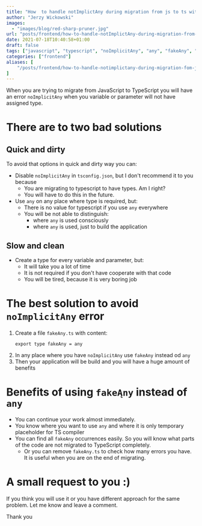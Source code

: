 ```yaml
---
title: "How  to handle notImplictAny during migration from js to ts without time wasting"
author: "Jerzy Wickowski"
images:
  - "images/blog/red-sharp-pruner.jpg"
url: "posts/frontend/how-to-handle-notImplictAny-during-migration-from-js-to-ts"
date: 2021-07-18T10:40:58+01:00
draft: false
tags: ["javascript", "typescript", "noImplicitAny", "any", "fakeAny", "ongoing refactor"]
categories: ["frontend"]
aliases: [
    "/posts/frontend/how-to-handle-notimplictany-during-migration-fom-js-to-ts/"
]
---
```


When you are trying to migrate from JavaScript to TypeScript you will have an error `noImplicitAny` when you variable or parameter will not have assigned type. 

# There are to two bad solutions
## Quick and dirty

To avoid that options in quick and dirty way you can:
- Disable `noImplicitAny` in `tsconfig.json`, but I don't recommend it to you because
  - You are migrating to typescript to have types. Am I right?
  - You will have to do this in the future.
- Use `any` on any place where type is required, but:
  - There is no value for typescript if you use `any` everywhere
  - You will be not able to distinguish:
    - where `any` is used consciously 
    - where `any` is used, just to build the application

## Slow and clean

- Create a type for every variable and parameter, but:
  - It will take you a lot of time
  - It is not required if you don't have cooperate with that code
  - You will be tired, because it is very boring job

# The best solution to avoid  `noImplicitAny` error
1. Create a file `fakeAny.ts` with content:
    ```
    export type fakeAny = any
    ```
2. In any place where you have  `noImplicitAny` use `fakeAny` instead od `any`
3. Then your application will be build and you will have a huge amount of benefits

# Benefits of using `fakeĄny` instead of `any`
- You can continue your work almost immediately.  
- You know where you want to use `any` and where it is only temporary placeholder for TS compiler
- You can find all `fakeAny` occurrences easily. So you will know what parts of the code are not migrated to TypeScript completely.
  - Or you can remove `fakeAny.ts` to check how many errors you have. It is useful when you are on the end of migrating.


# A small request to you :)
If you think you will use it or you have different approach for the same problem. Let me know and leave a comment. 

Thank you
